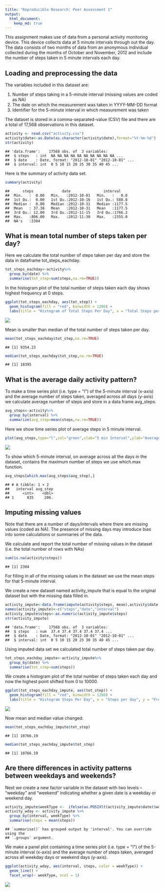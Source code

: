 ```yaml
---
title: "Reproducible Research: Peer Assessment 1"
output: 
  html_document:
    keep_md: true
---
```


This assignment makes use of data from a personal activity monitoring device. This device collects data at 5 minute intervals through out the day. The data consists of two months of data from an anonymous individual collected during the months of October and November, 2012 and include the number of steps taken in 5 minute intervals each day.


## Loading and preprocessing the data


The variables included in this dataset are:
1. Number of steps taking in a 5-minute interval (missing values are coded as NA)
2. The date on which the measurement was taken in YYYY-MM-DD format
3. Identifier for the 5-minute interval in which measurement was taken

The dataset is stored in a comma-separated-value (CSV) file and there are a total of 17,568 observations in this dataset.


```r
activity <- read.csv("activity.csv")
activity$date<-as.Date(as.character(activity$date),format="%Y-%m-%d")
str(activity)
```

```
## 'data.frame':	17568 obs. of  3 variables:
##  $ steps   : int  NA NA NA NA NA NA NA NA NA NA ...
##  $ date    : Date, format: "2012-10-01" "2012-10-01" ...
##  $ interval: int  0 5 10 15 20 25 30 35 40 45 ...
```

Here is the summary of activity data set.


```r
summary(activity)
```

```
##      steps             date               interval     
##  Min.   :  0.00   Min.   :2012-10-01   Min.   :   0.0  
##  1st Qu.:  0.00   1st Qu.:2012-10-16   1st Qu.: 588.8  
##  Median :  0.00   Median :2012-10-31   Median :1177.5  
##  Mean   : 37.38   Mean   :2012-10-31   Mean   :1177.5  
##  3rd Qu.: 12.00   3rd Qu.:2012-11-15   3rd Qu.:1766.2  
##  Max.   :806.00   Max.   :2012-11-30   Max.   :2355.0  
##  NA's   :2304
```

## What is mean total number of steps taken per day?

Here we calculate the total number of steps taken per day and store the data in
dataframe tot_steps_eachday.


```r
tot_steps_eachday<-activity%>%
  group_by(date) %>%
  summarise(tot_step=sum(steps,na.rm=TRUE))
```

In the histogram plot of the total number of steps taken each day shows highest 
frequency at 0 steps.
  

```r
ggplot(tot_steps_eachday, aes(tot_step)) +
  geom_histogram(fill = "red", binwidth = 1200) +
  labs(title = "Histogram of Total Steps Per Day", x = "Total Steps per day", y = "Frequency")
```

![](PA1_template_files/figure-html/hist-1.png)<!-- -->

Mean is smaller than median of the total number of steps taken per day.


```r
mean(tot_steps_eachday$tot_step,na.rm=TRUE)
```

```
## [1] 9354.23
```

```r
median(tot_steps_eachday$tot_step,na.rm=TRUE)
```

```
## [1] 10395
```

## What is the average daily activity pattern?

To make a time series plot (i.e. type = "l") of the 5-minute interval (x-axis) and the average number of steps taken, averaged across all days (y-axis) we calculate
average number of steps and store in a data frame avg_steps.


```r
avg_steps<-activity%>%
  group_by(interval) %>%
  summarize(avg_step=mean(steps,na.rm=TRUE))
```

Here we show time series plot of average steps in 5 minute interval.


```r
plot(avg_steps,type="l",col="green",xlab="5 min Interval",ylab="Average Steps",main="Time Series Plot of Average Steps in 5 minute Interval")
```

![](PA1_template_files/figure-html/avgplot-1.png)<!-- -->

To show which 5-minute interval, on average across all the days in the dataset, contains the maximum number of steps we use which.max function.
 

```r
avg_steps[which.max(avg_steps$avg_step),]
```

```
## # A tibble: 1 × 2
##   interval avg_step
##      <int>    <dbl>
## 1      835     206.
```

## Imputing missing values

Note that there are a number of days/intervals where there are missing values (coded as NA). The presence of missing days may introduce bias into some calculations or summaries of the data.

We calculate and report the total number of missing values in the dataset (i.e. the total number of rows with NAs)


```r
sum(is.na(activity$steps))
```

```
## [1] 2304
```

For filling in all of the missing values in the dataset we use the mean steps for that 5-minute interval. 


We create a new dataset named activity_impute that is equal to the original dataset but with the missing data filled in.


```r
activity_impute<-data.frame(impute(activity$steps, mean),activity$date,activity$interval)
names(activity_impute)<-c("steps","date","interval")
activity_impute$steps<-as.numeric(activity_impute$steps)
str(activity_impute)
```

```
## 'data.frame':	17568 obs. of  3 variables:
##  $ steps   : num  37.4 37.4 37.4 37.4 37.4 ...
##  $ date    : Date, format: "2012-10-01" "2012-10-01" ...
##  $ interval: int  0 5 10 15 20 25 30 35 40 45 ...
```

Using imputed data set we calculated total number of steps taken par day. 


```r
tot_steps_eachday_impute<-activity_impute%>%
  group_by(date) %>%
  summarise(tot_step=sum(steps))
```

 We create a histogram plot of the total number of steps taken each day and
 now the highest point shifted from 0 to 10000.
 

```r
ggplot(tot_steps_eachday_impute, aes(tot_step)) +
  geom_histogram(fill = "red", binwidth = 1200) +
  labs(title = "Histogram Steps Per Day", x = "Steps per day", y = "Frequency")
```

![](PA1_template_files/figure-html/imputeplot-1.png)<!-- -->

Now mean and median value changed.



```r
mean(tot_steps_eachday_impute$tot_step)
```

```
## [1] 10766.19
```

```r
median(tot_steps_eachday_impute$tot_step)
```

```
## [1] 10766.19
```


## Are there differences in activity patterns between weekdays and weekends?

Next we create a new factor variable in the dataset with two levels – “weekday” and “weekend” indicating whether a given date is a weekday or weekend day.


```r
activity_impute$weekType <-  ifelse(as.POSIXlt(activity_impute$date)$wday %in% c(0,6), 'weekend', 'weekday')
activity_wday <- activity_impute %>%
  group_by(interval, weekType) %>%
  summarise(steps = mean(steps))
```

```
## `summarise()` has grouped output by 'interval'. You can override using the
## `.groups` argument.
```

We make a panel plot containing a time series plot (i.e. type = "l") of the 5-minute interval (x-axis) and the average number of steps taken, averaged across all weekday days or weekend days (y-axis). 


```r
ggplot(activity_wday, aes(interval, steps, color = weekType)) +
  geom_line() +
  facet_wrap(~ weekType, ncol = 1) 
```

![](PA1_template_files/figure-html/wdayplot-1.png)<!-- -->
